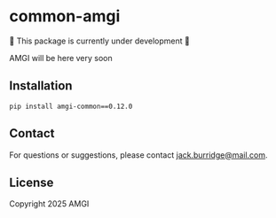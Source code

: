 # common-amgi

:construction: This package is currently under development :construction:

AMGI will be here very soon

## Installation

```
pip install amgi-common==0.12.0
```

## Contact

For questions or suggestions, please contact [jack.burridge@mail.com](mailto:jack.burridge@mail.com).

## License

Copyright 2025 AMGI
